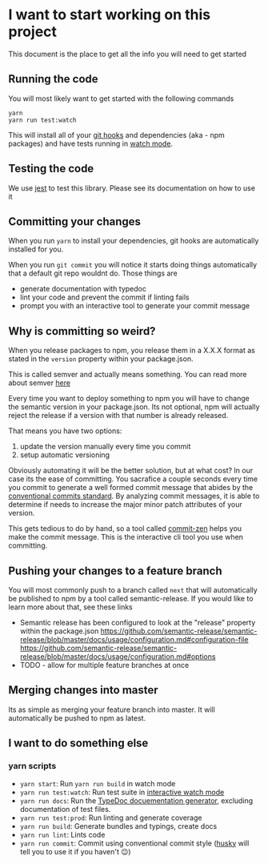 # I want to start working on this project
This document is the place to get all the info you will need to get started

## Running the code
You will most likely want to get started with the following commands
```
yarn
yarn run test:watch
```
This will install all of your [git hooks](https://githooks.com/) and dependencies (aka - npm packages) and have tests running in [watch mode](https://jestjs.io/docs/en/cli#--watch).

## Testing the code
We use [jest](https://jestjs.io/) to test this library. Please see its documentation on how to use it

## Committing your changes
When you run `yarn` to install your dependencies, git hooks are automatically installed for you. 

When you run `git commit` you will notice it starts doing things automatically that a default git repo wouldnt do.
Those things are
- generate documentation with typedoc
- lint your code and prevent the commit if linting fails
- prompt you with an interactive tool to generate your commit message

## Why is committing so weird?
When you release packages to npm, you release them in a X.X.X format as stated in the `version` property within your package.json.

This is called semver and actually means something.
You can read more about semver [here](https://semver.org/)

Every time you want to deploy something to npm you will have to change the semantic version in your package.json. 
Its not optional, npm will actually reject the release if a version with that number is already released.

That means you have two options:
1) update the version manually every time you commit
2) setup automatic versioning

Obviously automating it will be the better solution, but at what cost? In our case its the ease of committing. You sacrafice a couple
seconds every time you commit to generate a well formed commit message that abides by the [conventional commits standard](https://www.conventionalcommits.org/en/v1.0.0/).
By analyzing commit messages, it is able to determine if needs to increase the major minor patch attributes of your version.

This gets tedious to do by hand, so a tool called [commit-zen](https://github.com/commitizen/cz-cli) helps you make the commit message.
This is the interactive cli tool you use when committing.

## Pushing your changes to a feature branch
You will most commonly push to a branch called `next` that will automatically be published to npm by a tool called semantic-release.
If you would like to learn more about that, see these links
- Semantic release has been configured to look at the "release" property within the package.json
https://github.com/semantic-release/semantic-release/blob/master/docs/usage/configuration.md#configuration-file
https://github.com/semantic-release/semantic-release/blob/master/docs/usage/configuration.md#options
- TODO - allow for multiple feature branches at once

## Merging changes into master
Its as simple as merging your feature branch into master. It will automatically be pushed to npm as latest.


## I want to do something else
### yarn scripts
 - `yarn start`: Run `yarn run build` in watch mode
 - `yarn run test:watch`: Run test suite in [interactive watch mode](http://facebook.github.io/jest/docs/cli.html#watch)
 - `yarn run docs`: Run the [TypeDoc docuementation generator](https://typedoc.org/), excluding documentation of test files.
 - `yarn run test:prod`: Run linting and generate coverage
 - `yarn run build`: Generate bundles and typings, create docs
 - `yarn run lint`: Lints code
 - `yarn run commit`: Commit using conventional commit style ([husky](https://github.com/typicode/husky) will tell you to use it if you haven't :wink:)

